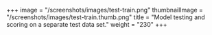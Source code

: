 +++
image =  "/screenshots/images/test-train.png"
thumbnailImage = "/screenshots/images/test-train.thumb.png"
title =  "Model testing and scoring on a separate test data set."
weight = "230"
+++
